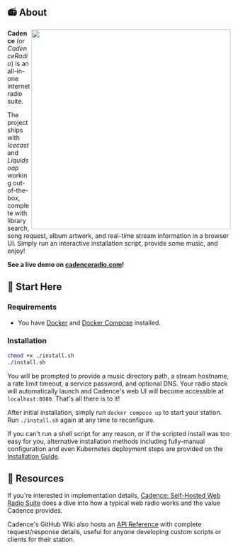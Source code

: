 ## 📻 About

<img align="right" src="https://user-images.githubusercontent.com/17265041/219263637-6971ce33-209a-4eb5-b67e-547f271dc3c8.png" width="450" >

**Cadence** (or *CadenceRadio*) is an all-in-one internet radio suite. 

The project ships with *Icecast* and *Liquidsoap* working out-of-the-box, complete with library search, song request, album artwork, and real-time stream information in a browser UI. Simply run an interactive installation script, provide some music, and enjoy!

**See a live demo on [cadenceradio.com](https://cadenceradio.com/)!**

## 🏃 Start Here

### Requirements
- You have [Docker](https://docs.docker.com/engine/install/) and [Docker Compose](https://docs.docker.com/compose/install/) installed.

### Installation
```bash
chmod +x ./install.sh
./install.sh
```

You will be prompted to provide a music directory path, a stream hostname, a rate limit timeout, a service password, and optional DNS. Your radio stack will automatically launch and Cadence's web UI will become accessible at `localhost:8080`. That's all there is to it!

After initial installation, simply run `docker compose up` to start your station. Run `./install.sh` again at any time to reconfigure. 

If you can't run a shell script for any reason, or if the scripted install was too easy for you, alternative installation methods including fully-manual configuration and even Kubernetes deployment steps are provided on the [Installation Guide](https://github.com/kenellorando/cadence/wiki/Installation).

## 🦔 Resources

If you're interested in implementation details, [Cadence: Self-Hosted Web Radio Suite](https://kenellorando.notion.site/Cadence-Self-Hosted-Web-Radio-Suite-d1f0184b5eeb4882a3d6f78d582b2de6) does a dive into how a typical web radio works and the value Cadence provides.

Cadence's GitHub Wiki also hosts an [API Reference](https://github.com/kenellorando/cadence/wiki/API-Reference) with complete request/response details, useful for anyone developing custom scripts or clients for their station.

